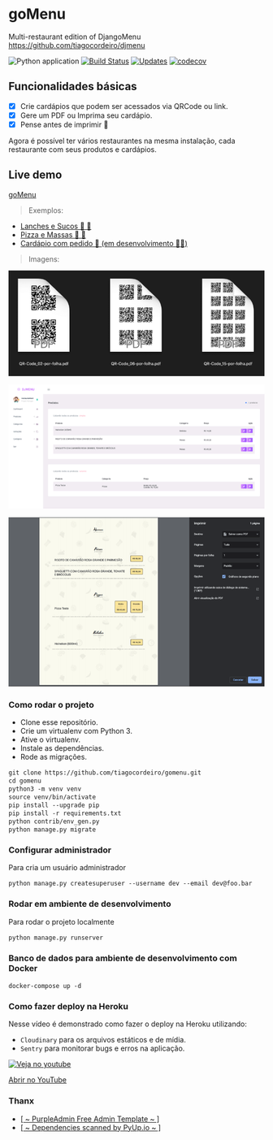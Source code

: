 # goMenu
Multi-restaurant edition of DjangoMenu https://github.com/tiagocordeiro/djmenu

![Python application](https://github.com/tiagocordeiro/gomenu/workflows/Python%20application/badge.svg?branch=master)
[![Build Status](https://travis-ci.org/tiagocordeiro/gomenu.svg?branch=master)](https://travis-ci.org/tiagocordeiro/gomenu)
[![Updates](https://pyup.io/repos/github/tiagocordeiro/gomenu/shield.svg)](https://pyup.io/repos/github/tiagocordeiro/gomenu/)
[![codecov](https://codecov.io/gh/tiagocordeiro/gomenu/branch/master/graph/badge.svg)](https://codecov.io/gh/tiagocordeiro/gomenu)

## Funcionalidades básicas

- [x] Crie cardápios que podem ser acessados via QRCode ou link.
- [x] Gere um PDF ou Imprima seu cardápio.
- [x] Pense antes de imprimir 🌳

Agora é possível ter vários restaurantes na mesma instalação, cada restaurante com seus produtos e cardápios.

## Live demo
[goMenu](https://gomenu.herokuapp.com/)

> Exemplos:
- [Lanches e Sucos 🍔 🥤](https://gomenu.herokuapp.com/menus/view/1/streetfruit/)
- [Pizza e Massas 🍕 🍝](https://gomenu.herokuapp.com/menus/view/3/vituccio/)
- [Cardápio com pedido 🧾 (em desenvolvimento 👩‍💻)](https://gomenu.herokuapp.com/menus/view/6/principal/)

> Imagens:

![QRCode folhas com 2, 6 ou 15 QRCodes](docs/images/goMenu_QR_Code_examples.png "QR Codes")

![Produtos simples e variáveis](docs/images/gomenu_products_example.png "Produtos")

![Imprima ou gere PDFs para compartilhar](docs/images/gomenu_print_example.png "Print")


### Como rodar o projeto

* Clone esse repositório.
* Crie um virtualenv com Python 3.
* Ative o virtualenv.
* Instale as dependências.
* Rode as migrações.

```
git clone https://github.com/tiagocordeiro/gomenu.git
cd gomenu
python3 -m venv venv
source venv/bin/activate
pip install --upgrade pip
pip install -r requirements.txt
python contrib/env_gen.py
python manage.py migrate
```

### Configurar administrador
Para cria um usuário administrador
```
python manage.py createsuperuser --username dev --email dev@foo.bar
```

### Rodar em ambiente de desenvolvimento
Para rodar o projeto localmente
```
python manage.py runserver
```

### Banco de dados para ambiente de desenvolvimento com Docker
```
docker-compose up -d
```

### Como fazer deploy na Heroku
Nesse vídeo é demonstrado como fazer o deploy na Heroku utilizando:

* `Cloudinary` para os arquivos estáticos e de mídia.
* `Sentry` para monitorar bugs e erros na aplicação.

[![Veja no youtube](https://img.youtube.com/vi/l5bmooWfrKM/0.jpg)](https://www.youtube.com/watch?v=l5bmooWfrKM)

[Abrir no YouTube](https://www.youtube.com/watch?v=l5bmooWfrKM "Abrir no YouTube")

### Thanx
- [[ ~ PurpleAdmin Free Admin Template ~ ]](https://github.com/BootstrapDash/PurpleAdmin-Free-Admin-Template)
- [[ ~ Dependencies scanned by PyUp.io ~ ]](https://pyup.io/)
